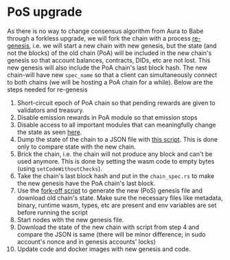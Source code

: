 # PoS upgrade
As there is no way to change consensus algorithm from Aura to Babe through a forkless upgrade, we will fork the chain with 
a process [re-genesis](https://github.com/olegnn/substrate/issues/7458), i.e. we will start a new chain with new 
genesis, but the state (and not the blocks) of the old chain (PoA) will be included in the new chain's genesis so that account balances, 
contracts, DIDs, etc are not lost. This new genesis will also include the PoA chain's last block hash. The new chain-will have 
new `spec_name` so that a client can simultaneously connect to both chains (we will be hosting a PoA chain for a while). Below 
are the steps needed for re-genesis
1. Short-circuit epoch of PoA chain so that pending rewards are given to validators and treasury.
2. Disable emission rewards in PoA module so that emission stops
3. Disable access to all important modules that can meaningfully change the state as seen [here](https://github.com/docknetwork/dock-substrate/blob/pre-brick-chain/runtime/src/lib.rs#L721).
4. Dump the state of the chain to a JSON file with [this script](https://github.com/docknetwork/sdk/blob/master/scripts/dump_state.js). This is done only to compare state with the new chain.
5. Brick the chain, i.e. the chain will not produce any block and can't be used anymore. This is done by setting the wasm code to empty bytes (using `setCodeWithoutChecks`).
6. Take the chain's last block hash and put in the `chain_spec.rs` to make the new genesis have the PoA chain's last block.
7. Use the [fork-off script](https://github.com/lovesh/fork-off-substrate) to generate the new (PoS) genesis file and download old 
chain's state. Make sure the necessary files like metadata, binary, runtime wasm, types, etc are present and env variables are set before 
running the script  
8. Start nodes with the new genesis file.
9. Download the state of the new chain with script from step 4 and compare the JSON is same (there will be minor difference; in sudo account's nonce and in genesis accounts' locks)
10. Update code and docker images with new genesis and code.